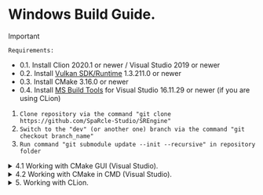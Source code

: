 # Windows Build Guide.
 
> [!IMPORTANT]
> ```Requirements:```
> - 0.1. Install Clion 2020.1 or newer / Visual Studio 2019 or newer
> - 0.2. Install [Vulkan SDK/Runtime](https://vulkan.lunarg.com/sdk/home) 1.3.211.0 or newer
> - 0.3. Install CMake 3.16.0 or newer
> - 0.4. Install [MS Build Tools](https://download.visualstudio.microsoft.com/download/pr/996d318f-4bd0-4f73-8554-ea3ed556ce9b/9610a60ad452c33dd3f9e8d3b4ce5d88d278f8b063d88717e08e1c0c13c29233/vs_BuildTools.exe) for Visual Studio 16.11.29 or newer (if you are using CLion)
1. ```Clone repository via the command "git clone https://github.com/SpaRcle-Studio/SREngine"```
2. ```Switch to the "dev" (or another one) branch via the command "git checkout branch_name"```
3. ```Run command "git submodule update --init --recursive" in repository folder```
 <details>
 <summary> 4.1 Working with CMake GUI (Visual Studio). </summary>

    - 4.1.1. Open CMake GUI.
  
    - 4.1.2. Choose the path to the SREngine folder (where the source code is located).
  
    - 4.1.3. Choose the path where to build the binaries (ex. SREngine/build).
     
    - 4.1.4. Press "Configure" and choose your VS version.
    
    - 4.1.5. Press "Generate".

    - 4.1.6. Open Visual Studio solution.

    - 4.1.7. In Visual Studio right-click on SREngine and press "Set as Startup Project".

    - 4.1.8. Run build.

 </details>
 
 <details>
 <summary> 4.2 Working with CMake in CMD (Visual Studio). </summary>

    - 4.2.1. Open CMD in root directory of the repository and run the following commands:
  
    - 4.2.2. mkdir build
  
    - 4.2.3. cmake -G "VISUAL_STUDIO_VERSION" ../ -DCMAKE_BUILD_TYPE=Debug

    - 4.2.3* Replace VISUAL_STUDIO_VERSION with your version ex. "Visual Studio 17 2022" 
     
    - 4.2.4. Now you have your solution generated and you can open it with Visual Studio
    
    - 4.2.5. In Visual Studio right-click on SREngine and press "Set as Startup Project"

    - 4.2.6. Build and Run the game engine!

 </details>
 
 <details>
 <summary> 5. Working with CLion. </summary>

    - 5.1. Press Ctrl + Alt + S to open Settings window.
    
    - 5.2. Select "Build, Execution, Deployment" on the left.
    
    - 5.3. Select "Toolchains".
    
    - 5.4. Add (Alt + Insert) Visual Studio compiler.
    
    - 5.5. Select amd64 in "Architecture:".
    
    - 5.6. Repeat 5.2.
    
    - 5.7. Select "CMake".
    
    - 5.8. Pass "-j*" argument as "Build options", while * is a number of your logical processors minus 2.
    
    - 5.9. In Project window right-click SREngine folder and click "Reload CMake Project".
    
    - 5.10. Click "Run 'SREngine'" (Shift + F10).
 </details>
